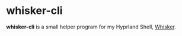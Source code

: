 # whisker-cli

**whisker-cli** is a small helper program for my Hyprland Shell, [Whisker](https://github.com/corecathx/whisker).